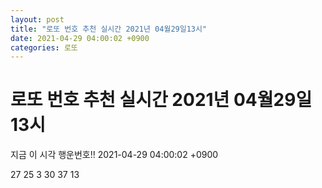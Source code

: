 ```yaml
---
layout: post
title: "로또 번호 추천 실시간 2021년 04월29일13시"
date: 2021-04-29 04:00:02 +0900
categories: 로또
---
```


# 로또 번호 추천 실시간 2021년 04월29일13시

지금 이 시각 행운번호!! 2021-04-29 04:00:02 +0900

 27  25  3  30  37  13 


